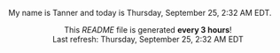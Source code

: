 My name is Tanner and today is Thursday, September 25, 2:32 AM EDT.

<p align="center">This <i>README</i> file is generated <b>every 3 hours</b>!</br>Last refresh: Thursday, September 25, 2:32 AM EDT<br /></p>
